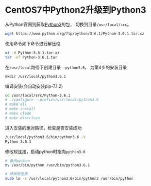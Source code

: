 CentOS7中Python2升级到Python3
===

从Python官网到获取[Python3](https://www.python.org/ftp/python/3.6.1/)的包， 切换到目录`/usr/local/src`。

```bash
wget https://www.python.org/ftp/python/3.6.1/Python-3.6.1.tar.xz
```

使用命令如下命令进行解压缩

```bash
xz -d Python-3.6.1.tar.xz
tar -xf Python-3.6.1.tar
```

在`/usr/local`路径下创建目录`--python3.6`， 为第4步的安装目录

```
mkdir /usr/local/python3.6.1
```

编译安装(会自动安装pip-7.1.2)

```bash
cd /usr/local/src/Python-3.6.1
# ./configure --prefix=/usr/local/python3.6
# make all
# make install
# make clean
# make distclean
```

进入安装的绝对路径，检查是否安装成功

```bash
/usr/local/python3.6/bin/python3.6 -V
Python 3.6.1
```

修改软连接，启动python时指向`python3.6`

```bash
# 备份python
mv /usr/bin/python /usr/bin/python3.6.1

# 修改软连接
sudo ln -s /usr/local/python3.6/bin/python3 /usr/bin/python
```
